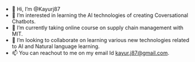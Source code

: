 - 👋 Hi, I’m @Kayurj87
- 👀 I’m interested in learning the AI technologies of creating Coversational Chatbots.
- 🌱 I’m currently taking online course on supply chain management with MIT.
- 💞️ I’m looking to collaborate on learning various new technologies related to AI and Natural language learning.
- 📫 You can reachout to me on my email Id kayur.j87@gmail.com.

<!---
Kayurj87/Kayurj87 is a ✨ special ✨ repository because its `README.md` (this file) appears on your GitHub profile.
You can click the Preview link to take a look at your changes.
--->
